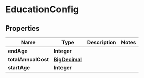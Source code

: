 
# EducationConfig

## Properties
Name | Type | Description | Notes
------------ | ------------- | ------------- | -------------
**endAge** | **Integer** |  | 
**totalAnnualCost** | [**BigDecimal**](BigDecimal.md) |  | 
**startAge** | **Integer** |  | 



